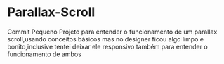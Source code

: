 # Parallax-Scroll
Commit
Pequeno Projeto para entender o funcionamento de um parallax scroll,usando conceitos básicos mas no designer ficou algo limpo e bonito,inclusive tentei deixar ele responsivo também para entender o funcionamento de ambos
